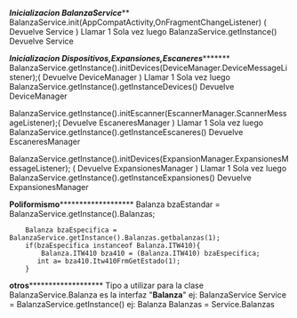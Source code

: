 ***********************************************************Inicializacion BalanzaService*************************************************************
 BalanzaService.init(AppCompatActivity,OnFragmentChangeListener) ( Devuelve Service ) Llamar 1 Sola vez luego
 BalanzaService.getInstance() Devuelve Service

*************************************************Inicializacion Dispositivos,Expansiones,Escaneres********************************************************
  BalanzaService.getInstance().initDevices(DeviceManager.DeviceMessageListener);( Devuelve DeviceManager ) Llamar 1 Sola vez luego
  BalanzaService.getInstance().getInstanceDevices() Devuelve DeviceManager

  BalanzaService.getInstance().initEscanner(EscannerManager.ScannerMessageListener);( Devuelve EscaneresManager ) Llamar 1 Sola vez luego
  BalanzaService.getInstance().getInstanceEscaneres()  Devuelve EscaneresManager

  BalanzaService.getInstance().initDevices(ExpansionManager.ExpansionesMessageListener); ( Devuelve ExpansionesManager ) Llamar 1 Sola vez luego
  BalanzaService.getInstance().getInstanceExpansiones()  Devuelve ExpansionesManager

****************************************************************Poliformismo***********************************************************************************
 Balanza bzaEstandar = BalanzaService.getInstance().Balanzas;

        Balanza bzaEspecifica = BalanzaService.getInstance().Balanzas.getbalanzas(1);
        if(bzaEspecifica instanceof Balanza.ITW410){
            Balanza.ITW410 bza410 = (Balanza.ITW410) bzaEspecifica;
           int a= bza410.Itw410FrmGetEstado(1);
        }
****************************************************************otros***********************************************************************************
Tipo a utilizar para la clase BalanzaService.Balanza es la interfaz "**Balanza**"
ej: BalanzaService Service = BalanzaService.getInstance()
ej: Balanza Balanzas = Service.Balanzas
